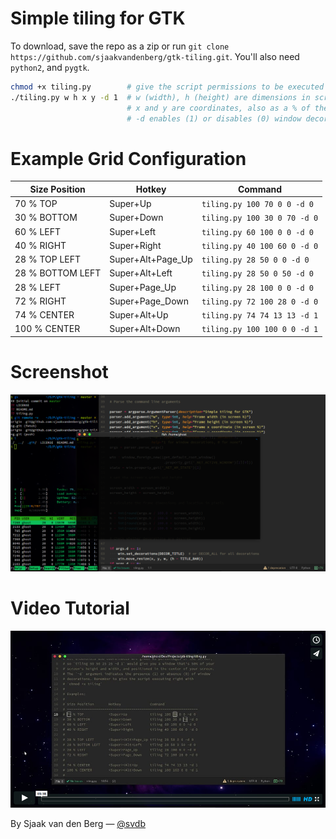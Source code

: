 # Simple tiling for GTK

To download, save the repo as a zip or run `git clone https://github.com/sjaakvandenberg/gtk-tiling.git`. You'll also need `python2`, and `pygtk`.

```sh
chmod +x tiling.py        # give the script permissions to be executed
./tiling.py w h x y -d 1  # w (width), h (height) are dimensions in screen %
                          # x and y are coordinates, also as a % of the screen
                          # -d enables (1) or disables (0) window decorations
```

# Example Grid Configuration

| Size Position    | Hotkey            | Command                      |
|------------------|-------------------|------------------------------|
| 70 % TOP         | Super+Up          | `tiling.py 100 70 0 0 -d 0`  |
| 30 % BOTTOM      | Super+Down        | `tiling.py 100 30 0 70 -d 0` |
| 60 % LEFT        | Super+Left        | `tiling.py 60 100 0 0 -d 0`  |
| 40 % RIGHT       | Super+Right       | `tiling.py 40 100 60 0 -d 0` |
| 28 % TOP LEFT    | Super+Alt+Page_Up | `tiling.py 28 50 0 0 -d 0`   |
| 28 % BOTTOM LEFT | Super+Alt+Left    | `tiling.py 28 50 0 50 -d 0`  |
| 28 % LEFT        | Super+Page_Up     | `tiling.py 28 100 0 0 -d 0`  |
| 72 % RIGHT       | Super+Page_Down   | `tiling.py 72 100 28 0 -d 0` |
| 74 % CENTER      | Super+Alt+Up      | `tiling.py 74 74 13 13 -d 1` |
| 100 % CENTER     | Super+Alt+Down    | `tiling.py 100 100 0 0 -d 1` |

# Screenshot

![Screenshot](screenshot.png)

# Video Tutorial

[![Video Tutorial](video_tutorial.png)](https://vimeo.com/133853415)

By Sjaak van den Berg
&mdash; [@svdb](https://twitter.com/svdb)
